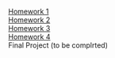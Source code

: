 [Homework 1](https://lymanetsvolodymyr.github.io/genius-homework-1/)<br>
[Homework 2]()<br>
[Homework 3]()<br>
[Homework 4]()<br>
Final Project (to be complrted)
